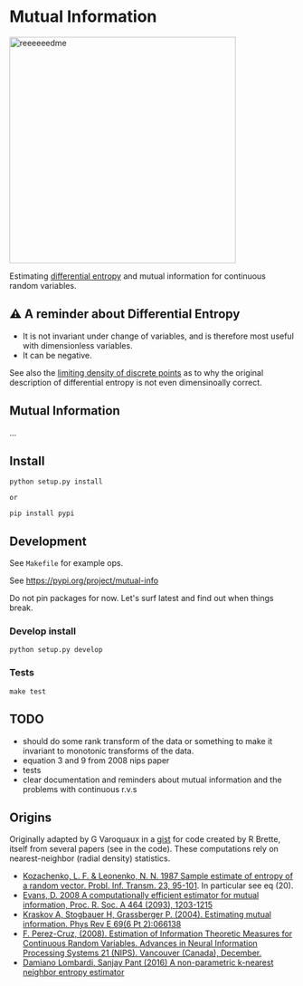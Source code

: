 # Mutual Information

<img src="img/coots.jpg" alt="reeeeeedme" width="400px">

Estimating [differential entropy](https://en.wikipedia.org/wiki/Differential_entropy) and mutual information for continuous random variables.

## :warning: A reminder about Differential Entropy

* It is not invariant under change of variables, and is therefore most useful with dimensionless variables.
* It can be negative.

See also the [limiting density of discrete points](https://en.wikipedia.org/wiki/Limiting_density_of_discrete_points) as to why the original description of differential entropy is not even dimensinoally correct.


## Mutual Information

...

## Install

    python setup.py install

    or

    pip install pypi

## Development

See `Makefile` for example ops.

See https://pypi.org/project/mutual-info

Do not pin packages for now. Let's surf latest and find out when things break.


### Develop install

    python setup.py develop

### Tests

    make test

## TODO

* should do some rank transform of the data or something to make it invariant to monotonic transforms of the data.
* equation 3 and 9 from 2008 nips paper
* tests
* clear documentation and reminders about mutual information and the problems with continuous r.v.s

## Origins

Originally adapted by G Varoquaux in a [gist](https://gist.github.com/GaelVaroquaux/ead9898bd3c973c40429) for code created by R Brette, itself from several papers (see in the code).
These computations rely on nearest-neighbor (radial density) statistics.
* [Kozachenko, L. F. & Leonenko, N. N. 1987 Sample estimate of entropy of a random vector. Probl. Inf. Transm. 23, 95-101](http://www.mathnet.ru/php/archive.phtml?wshow=paper&jrnid=ppi&paperid=797&option_lang=eng). In particular see eq (20).
* [Evans, D. 2008 A computationally efficient estimator for mutual information, Proc. R. Soc. A 464 (2093), 1203-1215](https://royalsocietypublishing.org/doi/10.1098/rspa.2007.0196)
* [Kraskov A, Stogbauer H, Grassberger P. (2004). Estimating mutual information. Phys Rev E 69(6 Pt 2):066138](https://arxiv.org/abs/cond-mat/0305641)
* [F. Perez-Cruz, (2008). Estimation of Information Theoretic Measures for Continuous Random Variables. Advances in Neural Information Processing Systems 21 (NIPS). Vancouver (Canada), December.](https://papers.nips.cc/paper/2008/hash/ccb0989662211f61edae2e26d58ea92f-Abstract.html)
* [Damiano Lombardi, Sanjay Pant (2016) A non-parametric k-nearest neighbor entropy estimator](https://hal.inria.fr/hal-01272527/document)
